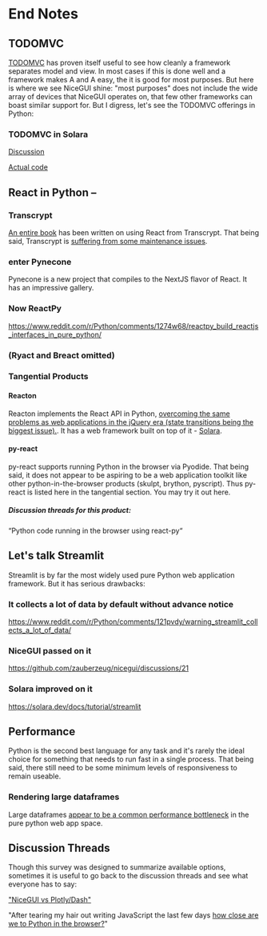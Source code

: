 # End Notes

## TODOMVC

[TODOMVC](https://todomvc.com) has proven itself useful to see how cleanly a
framework separates model and view. In most cases if this is done well and a
framework makes A and A easy, the it is good for most purposes. But here is where
we see NiceGUI shine: "most purposes" does not include the wide array of devices
that NiceGUI operates on, that few other frameworks can boast similar support for. But I digress, let's see the TODOMVC offerings in Python:

### TODOMVC in Solara

[Discussion](https://solara.dev/examples/utilities/todo)

[Actual code](https://raw.githubusercontent.com/widgetti/solara/master/solara/website/pages/examples/utilities/todo.py)

## React in Python –

### Transcrypt

[An entire book](https://pyreact.com) has been written on using React from Transcrypt. That being said,
Transcrypt is [suffering from some maintenance issues](https://may69.com/downgrades-and-upgrades-to-the-rating-of-pure-python-web-application-solutions/).

### enter Pynecone
Pynecone is a new project that compiles to the NextJS flavor of React. It has an impressive gallery.

### Now ReactPy

https://www.reddit.com/r/Python/comments/1274w68/reactpy_build_reactjs_interfaces_in_pure_python/

### (Ryact and Breact omitted)

### Tangential Products
#### Reacton
Reacton implements the React API in Python, [overcoming the same problems as web applications in the jQuery era (state transitions being the biggest issue).](https://www.reddit.com/r/Python/comments/zkxq1j/reacton_a_pure_python_port_of_react_for_ipywidgets/). It has a web framework built on top of it - [Solara](https://solara.dev).


#### py-react
py-react supports running Python in the browser via Pyodide. That being said, it does not appear to be aspiring to be a web application toolkit like other python-in-the-browser products (skulpt, brython, pyscript). Thus py-react is listed here in the tangential section. You may try it out here.

##### Discussion threads for this product:

“Python code running in the browser using react-py“

## Let's talk Streamlit

Streamlit is by far the most widely used pure Python web application framework. But it has serious drawbacks:

### It collects a lot of data by default without advance notice

https://www.reddit.com/r/Python/comments/121pvdy/warning_streamlit_collects_a_lot_of_data/

### NiceGUI passed on it

https://github.com/zauberzeug/nicegui/discussions/21

### Solara improved on it

https://solara.dev/docs/tutorial/streamlit

## Performance

Python is the second best language for any task and it's rarely the ideal choice for something that needs to run fast in a single process. That being said, there still need to be some minimum levels of responsiveness to remain useable.

### Rendering large dataframes

Large dataframes [appear to be a common performance bottleneck](https://www.reddit.com/r/Python/comments/13fegbp/comment/jjxntwe/?utm_source=share&utm_medium=web2x&context=3) in the pure python web app space.


## Discussion Threads

Though this survey was designed to summarize available options, sometimes it is useful to go back to the discussion threads and see what everyone has to say:

["NiceGUI vs Plotly/Dash"](https://www.reddit.com/r/nicegui/comments/13c23l8/nicegui_vs_plotlydash/)

"After tearing my hair out writing JavaScript the last few days [how close are we to Python in the browser?](https://www.reddit.com/r/Python/comments/13ccenx/after_tearing_my_hair_out_writing_javascript_the/)"